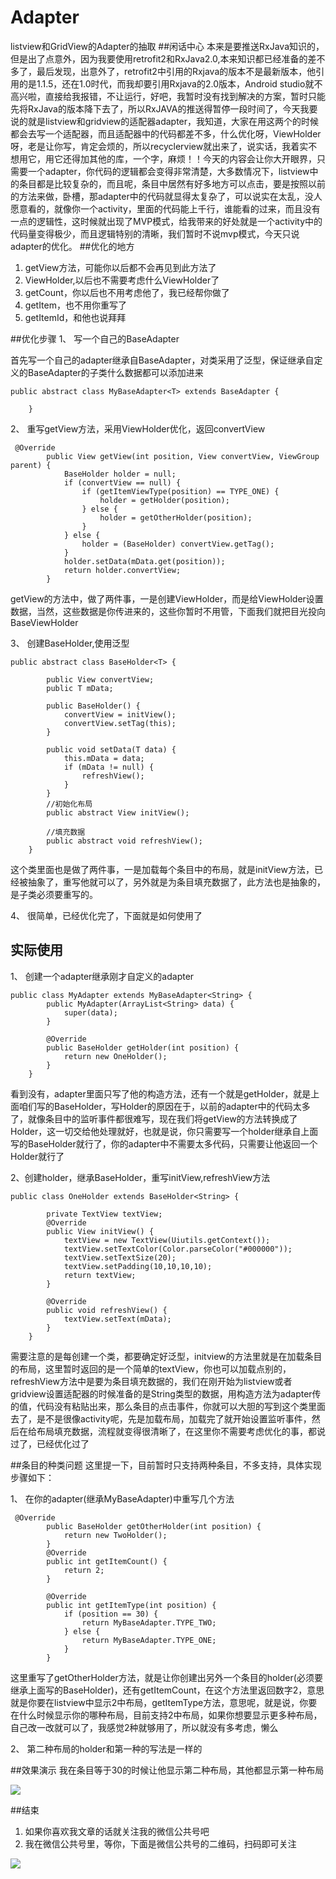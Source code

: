 # Adapter
listview和GridView的Adapter的抽取
##闲话中心
本来是要推送RxJava知识的，但是出了点意外，因为我要使用retrofit2和RxJava2.0,本来知识都已经准备的差不多了，最后发现，出意外了，retrofit2中引用的Rxjava的版本不是最新版本，他引用的是1.1.5，还在1.0时代，而我却要引用Rxjava的2.0版本，Android studio就不高兴啦，直接给我报错，不让运行，好吧，我暂时没有找到解决的方案，暂时只能先将RxJava的版本降下去了，所以RxJAVA的推送得暂停一段时间了，今天我要说的就是listview和gridview的适配器adapter，我知道，大家在用这两个的时候都会去写一个适配器，而且适配器中的代码都差不多，什么优化呀，ViewHolder呀，老是让你写，肯定会烦的，所以recyclerview就出来了，说实话，我着实不想用它，用它还得加其他的库，一个字，麻烦！！今天的内容会让你大开眼界，只需要一个adapter，你代码的逻辑都会变得非常清楚，大多数情况下，listview中的条目都是比较复杂的，而且呢，条目中居然有好多地方可以点击，要是按照以前的方法来做，卧槽，那adapter中的代码就显得太复杂了，可以说实在太乱，没人愿意看的，就像你一个activity，里面的代码能上千行，谁能看的过来，而且没有一点的逻辑性，这时候就出现了MVP模式，给我带来的好处就是一个activity中的代码量变得极少，而且逻辑特别的清晰，我们暂时不说mvp模式，今天只说adapter的优化。
##优化的地方
1. getView方法，可能你以后都不会再见到此方法了
2. ViewHolder,以后也不需要考虑什么ViewHolder了
3. getCount，你以后也不用考虑他了，我已经帮你做了
4. getItem，也不用你重写了
5. getItemId，和他也说拜拜


##优化步骤
1、 写一个自己的BaseAdapter

首先写一个自己的adapter继承自BaseAdapter，对类采用了泛型，保证继承自定义的BaseAdapter的子类什么数据都可以添加进来

	

```
public abstract class MyBaseAdapter<T> extends BaseAdapter {

	}
```
	

2、 重写getView方法，采用ViewHolder优化，返回convertView

	   

```
 @Override
	    public View getView(int position, View convertView, ViewGroup parent) {
	        BaseHolder holder = null;
	        if (convertView == null) {
	            if (getItemViewType(position) == TYPE_ONE) {
	                holder = getHolder(position);
	            } else {
	                holder = getOtherHolder(position);
	            }
	        } else {
	            holder = (BaseHolder) convertView.getTag();
	        }
	        holder.setData(mData.get(position));
	        return holder.convertView;
	    }
```
	    

getView的方法中，做了两件事，一是创建ViewHolder，而是给ViewHolder设置数据，当然，这些数据是你传进来的，这些你暂时不用管，下面我们就把目光投向BaseViewHolder

3、 创建BaseHolder,使用泛型

	
	

```
public abstract class BaseHolder<T> {
	
	    public View convertView;
	    public T mData;
	
	    public BaseHolder() {
	        convertView = initView();
	        convertView.setTag(this);
	    }
	
	    public void setData(T data) {
	        this.mData = data;
	        if (mData != null) {
	            refreshView();
	        }
	    }
	    //初始化布局
	    public abstract View initView();
	
	    //填充数据
	    public abstract void refreshView();
	}
```

这个类里面也是做了两件事，一是加载每个条目中的布局，就是initView方法，已经被抽象了，重写他就可以了，另外就是为条目填充数据了，此方法也是抽象的，是子类必须要重写的。

4、 很简单，已经优化完了，下面就是如何使用了

## 实际使用
1、 创建一个adapter继承刚才自定义的adapter


	

```
public class MyAdapter extends MyBaseAdapter<String> {
	    public MyAdapter(ArrayList<String> data) {
	        super(data);
	    }
	
	    @Override
	    public BaseHolder getHolder(int position) {
	        return new OneHolder();
	    }
	}
```
	
看到没有，adapter里面只写了他的构造方法，还有一个就是getHolder，就是上面咱们写的BaseHolder，写Holder的原因在于，以前的adapter中的代码太多了，就像条目中的监听事件都很难写，现在我们将getView的方法转换成了Holder，这一切交给他处理就好，也就是说，你只需要写一个holder继承自上面写的BaseHolder就行了，你的adapter中不需要太多代码，只需要让他返回一个Holder就行了

2、创建holder，继承BaseHolder，重写initView,refreshView方法


	

```
public class OneHolder extends BaseHolder<String> {
	
	    private TextView textView;
	    @Override
	    public View initView() {
	        textView = new TextView(Uiutils.getContext());
	        textView.setTextColor(Color.parseColor("#000000"));
	        textView.setTextSize(20);
	        textView.setPadding(10,10,10,10);
	        return textView;
	    }
	
	    @Override
	    public void refreshView() {
	        textView.setText(mData);
	    }
	}
```

需要注意的是每创建一个类，都要确定好泛型，initview的方法里就是在加载条目的布局，这里暂时返回的是一个简单的textView，你也可以加载点别的，refreshView方法中是要为条目填充数据的，我们在刚开始为listview或者gridview设置适配器的时候准备的是String类型的数据，用构造方法为adapter传的值，代码没有粘贴出来，那么条目的点击事件，你就可以大胆的写到这个类里面去了，是不是很像activity呢，先是加载布局，加载完了就开始设置监听事件，然后在给布局填充数据，流程就变得很清晰了，在这里你不需要考虑优化的事，都说过了，已经优化过了

##条目的种类问题
这里提一下，目前暂时只支持两种条目，不多支持，具体实现步骤如下：

1、 在你的adapter(继承MyBaseAdapter)中重写几个方法
	
	   

```
 @Override
	    public BaseHolder getOtherHolder(int position) {
	        return new TwoHolder();
	    }
	    @Override
	    public int getItemCount() {
	        return 2;
	    }
	
	    @Override
	    public int getItemType(int position) {
	        if (position == 30) {
	            return MyBaseAdapter.TYPE_TWO;
	        } else {
	            return MyBaseAdapter.TYPE_ONE;
	        }
	    }
```
	    
	    
这里重写了getOtherHolder方法，就是让你创建出另外一个条目的holder(必须要继承上面写的BaseHolder)，还有getItemCount，在这个方法里返回数字2，意思就是你要在listview中显示2中布局，getItemType方法，意思呢，就是说，你要在什么时候显示你的哪种布局，目前支持2中布局，如果你想要显示更多种布局，自己改一改就可以了，我感觉2种就够用了，所以就没有多考虑，懒么

2、 第二种布局的holder和第一种的写法是一样的

##效果演示
我在条目等于30的时候让他显示第二种布局，其他都显示第一种布局

![](http://ww3.sinaimg.cn/large/65e4f1e6gw1fa2830rtbhg207t0e0h1y.gif)

##结束
1. 如果你喜欢我文章的话就关注我的微信公共号吧
2. 我在微信公共号里，等你，下面是微信公共号的二维码，扫码即可关注

![](http://ww1.sinaimg.cn/large/65e4f1e6gw1f9btkbltksj2076076aaj.jpg)
